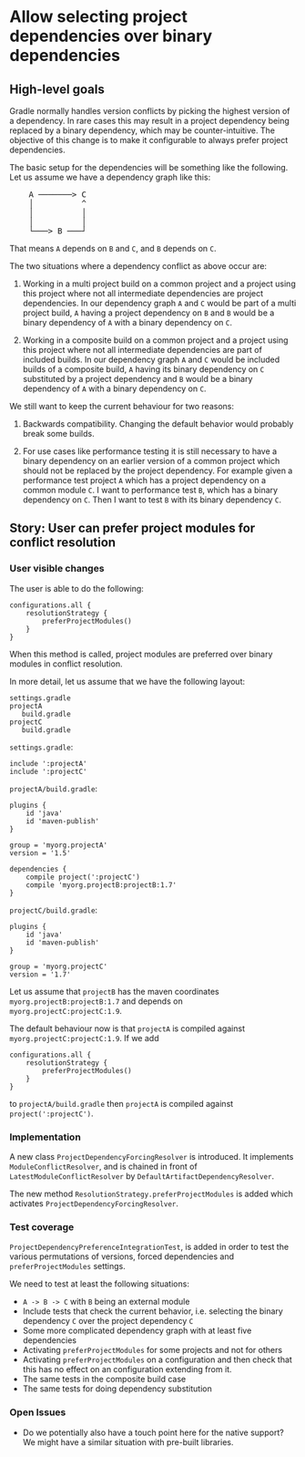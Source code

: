 # Allow selecting project dependencies over binary dependencies

## High-level goals

Gradle normally handles version conflicts by picking the highest version of a dependency.
In rare cases this may result in a project dependency being replaced by a binary dependency, which
may be counter-intuitive. The objective of this change is to make it 
configurable to always prefer project dependencies.

The basic setup for the dependencies will be something like the following.
Let us assume we have a dependency graph like this:

<pre>
    A ───────> C
    │          ^
    │          │
    │          │
    └───> B ───┘
</pre>

That means `A` depends on `B` and `C`, and `B` depends on `C`.

The two situations where a dependency conflict as above occur are:

1. Working in a multi project build on a common project and a project using
  this project where not all intermediate dependencies are project dependencies.
  In our dependency graph `A` and `C` would be part of a multi project build, `A` having
  a project dependency on `B` and
  `B` would be a binary dependency of `A` with a binary dependency on `C`.
 
2. Working in a composite build on a common project and a project using
  this project where not all intermediate dependencies are part of included builds.
  In our dependency graph `A` and `C` would be included builds of a composite build,
  `A` having its binary dependency on `C` substituted by a project dependency and
  `B` would be a binary dependency of `A` with a binary dependency on `C`.
  
We still want to keep the current behaviour for two reasons:

1. Backwards compatibility. Changing the default behavior would probably break some builds.

2. For use cases like performance testing it is still necessary to have
  a binary dependency on an earlier version of a common project which
  should not be replaced by the project dependency.
  For example given a performance test project `A` which has a project dependency
  on a common module `C`. I want to performance test `B`, which has a binary dependency
  on `C`. Then I want to test `B` with its binary dependency `C`.
  
## Story: User can prefer project modules for conflict resolution

### User visible changes

The user is able to do the following:

    configurations.all {
        resolutionStrategy {
            preferProjectModules()
        }
    }

When this method is called, project modules are preferred over binary modules
in conflict resolution.

In more detail, let us assume that we have the following layout:

    settings.gradle
    projectA
       build.gradle
    projectC
       build.gradle


`settings.gradle`:
   
    include ':projectA'
    include ':projectC'

`projectA/build.gradle`:

    plugins {
        id 'java'
        id 'maven-publish'
    }
    
    group = 'myorg.projectA'
    version = '1.5'
    
    dependencies {
        compile project(':projectC')
        compile 'myorg.projectB:projectB:1.7'
    }

`projectC/build.gradle`:

    plugins {
        id 'java'
        id 'maven-publish'
    }
    
    group = 'myorg.projectC'
    version = '1.7'

Let us assume that `projectB` has the maven coordinates `myorg.projectB:projectB:1.7`
and depends on `myorg.projectC:projectC:1.9`.

The default behaviour now is that `projectA` is compiled against `myorg.projectC:projectC:1.9`. If
we add

    configurations.all {
        resolutionStrategy {
            preferProjectModules()
        }
    }

to `projectA/build.gradle` then `projectA` is compiled against `project(':projectC')`.

### Implementation

A new class `ProjectDependencyForcingResolver` is introduced. It implements `ModuleConflictResolver`,
and is chained in front of `LatestModuleConflictResolver` by `DefaultArtifactDependencyResolver`.

The new method `ResolutionStrategy.preferProjectModules` is added which activates `ProjectDependencyForcingResolver`.

### Test coverage

`ProjectDependencyPreferenceIntegrationTest`, is added in order to test the various permutations of
versions, forced dependencies and `preferProjectModules` settings.

We need to test at least the following situations:

* `A -> B -> C` with `B` being an external module
* Include tests that check the current behavior, i.e. selecting the binary dependency `C`
  over the project dependency `C`
* Some more complicated dependency graph with at least five dependencies
* Activating `preferProjectModules` for some projects and not for others
* Activating `preferProjectModules` on a configuration and then check that
  this has no effect on an configuration extending from it.
* The same tests in the composite build case
* The same tests for doing dependency substitution

### Open Issues

* Do we potentially also have a touch point here for the native support?
  We might have a similar situation with pre-built libraries.
